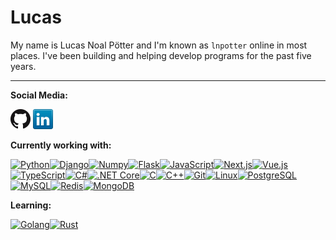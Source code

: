 # Lucas

My name is Lucas Noal Pötter and I'm known as `lnpotter` online in most places. I've been building and helping develop programs for the past five years.

---

**Social Media:**

[![GitHub](icons/github.png)](https://github.com/lnpotter)
[![LinkedIn](icons/linkedin.png)](https://www.linkedin.com/in/lucas-noal-p%C3%B6tter-11773b25b/)

**Currently working with:**

<div style="display: flex; flex-wrap: wrap;">
  <a href="https://www.python.org/" title="Python"><img src="https://user-images.githubusercontent.com/25181517/183423507-c056a6f9-1ba8-4312-a350-19bcbc5a8697.png" alt="Python" width="50" /></a>
  <a href="https://www.djangoproject.com/" title="Django"><img src="https://github.com/marwin1991/profile-technology-icons/assets/62091613/9bf5650b-e534-4eae-8a26-8379d076f3b4" alt="Django" width="50" /></a>
  <a href="https://numpy.org/" title="Numpy"><img src="https://github.com/marwin1991/profile-technology-icons/assets/76012086/4ec200c2-acdf-4c42-b419-cd49cba3d09f" alt="Numpy" width="50" /></a>
  <a href="https://flask.palletsprojects.com/" title="Flask"><img src="https://user-images.githubusercontent.com/25181517/183423775-2276e25d-d43d-4e58-890b-edbc88e915f7.png" alt="Flask" width="50" /></a>
  <a href="https://developer.mozilla.org/en-US/docs/Web/JavaScript" title="JavaScript"><img src="https://user-images.githubusercontent.com/25181517/117447155-6a868a00-af3d-11eb-9cfe-245df15c9f3f.png" alt="JavaScript" width="50" /></a>
  <a href="https://nextjs.org/" title="Next.js"><img src="https://github.com/marwin1991/profile-technology-icons/assets/136815194/5f8c622c-c217-4649-b0a9-7e0ee24bd704" alt="Next.js" width="50" /></a>
  <a href="https://vuejs.org/" title="Vue.js"><img src="https://user-images.githubusercontent.com/25181517/117448124-a2da9800-af3e-11eb-85d2-bd1b69b65603.png" alt="Vue.js" width="50" /></a>
  <a href="https://www.typescriptlang.org/" title="TypeScript"><img src="https://user-images.githubusercontent.com/25181517/183890598-19a0ac2d-e88a-4005-a8df-1ee36782fde1.png" alt="TypeScript" width="50" /></a>
  <a href="https://docs.microsoft.com/en-us/dotnet/csharp/" title="C#"><img src="https://user-images.githubusercontent.com/25181517/121405384-444d7300-c95d-11eb-959f-913020d3bf90.png" alt="C#" width="50" /></a>
  <a href="https://dotnet.microsoft.com/" title=".NET Core"><img src="https://user-images.githubusercontent.com/25181517/121405754-b4f48f80-c95d-11eb-8893-fc325bde617f.png" alt=".NET Core" width="50" /></a>
  <a href="https://en.wikipedia.org/wiki/C_(programming_language)" title="C"><img src="https://user-images.githubusercontent.com/25181517/192106070-46255bcf-65e6-4c6b-a296-bf8d0d8fb2a7.png" alt="C" width="50" /></a>
  <a href="https://isocpp.org/" title="C++"><img src="https://user-images.githubusercontent.com/25181517/192106073-90fffafe-3562-4ff9-a37e-c77a2da0ff58.png" alt="C++" width="50" /></a>
  <a href="https://git-scm.com/" title="Git"><img src="https://user-images.githubusercontent.com/25181517/192108372-f71d70ac-7ae6-4c0d-8395-51d8870c2ef0.png" alt="Git" width="50" /></a>
  <a href="https://www.kernel.org/" title="Linux"><img src="https://github.com/marwin1991/profile-technology-icons/assets/76662862/2481dc48-be6b-4ebb-9e8c-3b957efe69fa" alt="Linux" width="50" /></a>
  <a href="https://www.postgresql.org/" title="PostgreSQL"><img src="https://user-images.githubusercontent.com/25181517/117208740-bfb78400-adf5-11eb-97bb-09072b6bedfc.png" alt="PostgreSQL" width="50" /></a>
  <a href="https://www.mysql.com/" title="MySQL"><img src="https://user-images.githubusercontent.com/25181517/183896128-ec99105a-ec1a-4d85-b08b-1aa1620b2046.png" alt="MySQL" width="50" /></a>
  <a href="https://redis.io/" title="Redis"><img src="https://user-images.githubusercontent.com/25181517/182884894-d3fa6ee0-f2b4-4960-9961-64740f533f2a.png" alt="Redis" width="50" /></a>
  <a href="https://www.mongodb.com/" title="MongoDB"><img src="https://user-images.githubusercontent.com/25181517/182884177-d48a8579-2cd0-447a-b9a6-ffc7cb02560e.png" alt="MongoDB" width="50" /></a>
</div>

**Learning:**

<div style="display: flex; flex-wrap: wrap;">
  <a href="https://golang.org/" title="Golang"><img src="https://user-images.githubusercontent.com/25181517/192149581-88194d20-1a37-4be8-8801-5dc0017ffbbe.png" alt="Golang" width="50" /></a>
  <a href="https://www.rust-lang.org/" title="Rust"><img src="https://user-images.githubusercontent.com/25181517/192599922-3a8ceb1c-ff1d-40bc-b73c-99ea1182d8ad.png" alt="Rust" width="50" /></a>
</div>
